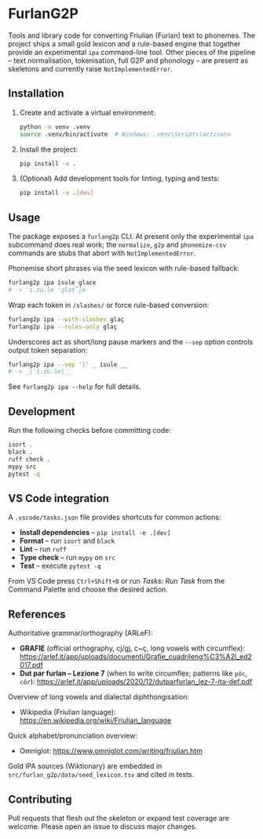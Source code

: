 # FurlanG2P

Tools and library code for converting Friulian (Furlan) text to phonemes. The
project ships a small gold lexicon and a rule-based engine that together provide
an experimental ``ipa`` command-line tool. Other pieces of the pipeline – text
normalisation, tokenisation, full G2P and phonology – are present as skeletons
and currently raise ``NotImplementedError``.

## Installation

1. Create and activate a virtual environment:

   ```bash
   python -m venv .venv
   source .venv/bin/activate  # Windows: .venv\Scripts\activate
   ```

2. Install the project:

   ```bash
   pip install -e .
   ```

3. (Optional) Add development tools for linting, typing and tests:

   ```bash
   pip install -e .[dev]
   ```

## Usage

The package exposes a ``furlang2p`` CLI. At present only the experimental
``ipa`` subcommand does real work; the ``normalize``, ``g2p`` and
``phonemize-csv`` commands are stubs that abort with ``NotImplementedError``.

Phonemise short phrases via the seed lexicon with rule-based fallback:

```bash
furlang2p ipa ìsule glace
# -> ˈi.zu.le ˈɡlat͡ʃe
```

Wrap each token in ``/slashes/`` or force rule-based conversion:

```bash
furlang2p ipa --with-slashes glaç
furlang2p ipa --rules-only glaç
```

Underscores act as short/long pause markers and the ``--sep`` option controls
output token separation:

```bash
furlang2p ipa --sep '|' _ ìsule __
# -> _|ˈi.zu.le|__
```

See ``furlang2p ipa --help`` for full details.

## Development

Run the following checks before committing code:

```bash
isort .
black .
ruff check .
mypy src
pytest -q
```

## VS Code integration

A ``.vscode/tasks.json`` file provides shortcuts for common actions:

- **Install dependencies** – ``pip install -e .[dev]``
- **Format** – run ``isort`` and ``black``
- **Lint** – run ``ruff``
- **Type check** – run ``mypy`` on ``src``
- **Test** – execute ``pytest -q``

From VS Code press ``Ctrl+Shift+B`` or run *Tasks: Run Task* from the Command
Palette and choose the desired action.

## References

Authoritative grammar/orthography (ARLeF):

- **GRAFIE** (official orthography, cj/gj, c~ç, long vowels with circumflex): https://arlef.it/app/uploads/documenti/Grafie_cuadrileng%C3%A2l_ed2017.pdf
- **Dut par furlan – Lezione 7** (when to write circumflex; patterns like ``pôc``, ``côr``): https://arlef.it/app/uploads/2020/12/dutparfurlan_lez-7-ita-def.pdf

Overview of long vowels and dialectal diphthongisation:

- Wikipedia (Friulian language): https://en.wikipedia.org/wiki/Friulian_language

Quick alphabet/pronunciation overview:

- Omniglot: https://www.omniglot.com/writing/friulian.htm

Gold IPA sources (Wiktionary) are embedded in ``src/furlan_g2p/data/seed_lexicon.tsv`` and cited in tests.

## Contributing

Pull requests that flesh out the skeleton or expand test coverage are welcome.
Please open an issue to discuss major changes.
